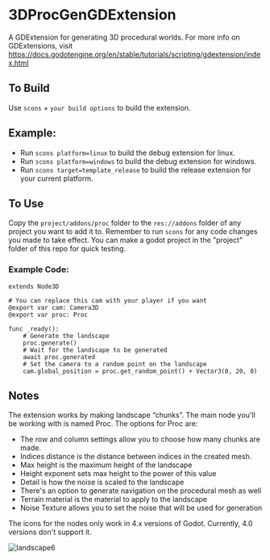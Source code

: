 # 3DProcGenGDExtension
A GDExtension for generating 3D procedural worlds. For more info on GDExtensions, visit https://docs.godotengine.org/en/stable/tutorials/scripting/gdextension/index.html

## To Build
Use `scons` + `your build options` to build the extension.

## Example:
* Run `scons platform=linux` to build the debug extension for linux.
* Run `scons platform=windows` to build the debug extension for windows.
* Run `scons target=template_release` to build the release extension for your current platform.

## To Use
Copy the `project/addons/proc` folder to the `res://addons` folder of any project you want to add it to. Remember to run `scons` for any code changes you made to take effect. You can make a godot project in the "project" folder of this repo for quick testing.

### Example Code:
```
extends Node3D

# You can replace this cam with your player if you want
@export var cam: Camera3D
@export var proc: Proc

func _ready():
    # Generate the landscape
    proc.generate()
    # Wait for the landscape to be generated
    await proc.generated
    # Set the camera to a random point on the landscape
    cam.global_position = proc.get_random_point() + Vector3(0, 20, 0)
```

## Notes
The extension works by making landscape “chunks”. The main node you'll be working with is named Proc. The options for Proc are:

* The row and column settings allow you to choose how many chunks are made.
* Indices distance is the distance between indices in the created mesh.
* Max height is the maximum height of the landscape
* Height exponent sets max height to the power of this value
* Detail is how the noise is scaled to the landscape
* There's an option to generate navigation on the procedural mesh as well
* Terrain material is the material to apply to the landscape
* Noise Texture allows you to set the noise that will be used for generation

The icons for the nodes only work in 4.x versions of Godot. Currently, 4.0 versions don't support it.

![landscape6](https://user-images.githubusercontent.com/115530728/226147429-562b472c-f656-4b66-955f-096977f00f98.png)

